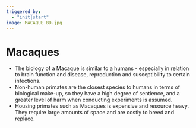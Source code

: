 ```yaml
---
triggered_by:
  - "init|start"
image: MACAQUE BD.jpg
---
```

# Macaques

-	The biology of a Macaque is similar to a humans - especially in relation to brain function and disease, reproduction and susceptibility to certain infections.
-	Non-human primates are the closest species to humans in terms of biological make-up, so they have a high degree of sentience, and a greater level of harm when conducting experiments is assumed.
-	Housing primates such as Macaques is expensive and resource heavy. They require large amounts of space and are costly to breed and replace.
